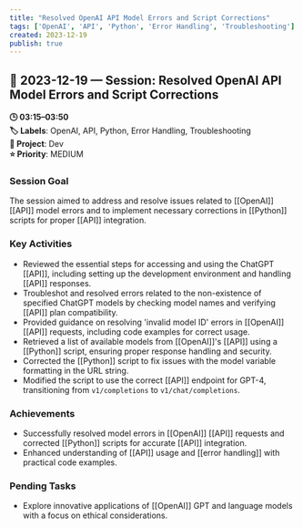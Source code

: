 ```yaml
---
title: "Resolved OpenAI API Model Errors and Script Corrections"
tags: ['OpenAI', 'API', 'Python', 'Error Handling', 'Troubleshooting']
created: 2023-12-19
publish: true
---
```


## 📅 2023-12-19 — Session: Resolved OpenAI API Model Errors and Script Corrections

**🕒 03:15–03:50**  
**🏷️ Labels**: OpenAI, API, Python, Error Handling, Troubleshooting  
**📂 Project**: Dev  
**⭐ Priority**: MEDIUM  


### Session Goal
The session aimed to address and resolve issues related to [[OpenAI]] [[API]] model errors and to implement necessary corrections in [[Python]] scripts for proper [[API]] integration.

### Key Activities
- Reviewed the essential steps for accessing and using the ChatGPT [[API]], including setting up the development environment and handling [[API]] responses.
- Troubleshot and resolved errors related to the non-existence of specified ChatGPT models by checking model names and verifying [[API]] plan compatibility.
- Provided guidance on resolving 'invalid model ID' errors in [[OpenAI]] [[API]] requests, including code examples for correct usage.
- Retrieved a list of available models from [[OpenAI]]'s [[API]] using a [[Python]] script, ensuring proper response handling and security.
- Corrected the [[Python]] script to fix issues with the model variable formatting in the URL string.
- Modified the script to use the correct [[API]] endpoint for GPT-4, transitioning from `v1/completions` to `v1/chat/completions`.

### Achievements
- Successfully resolved model errors in [[OpenAI]] [[API]] requests and corrected [[Python]] scripts for accurate [[API]] integration.
- Enhanced understanding of [[API]] usage and [[error handling]] with practical code examples.

### Pending Tasks
- Explore innovative applications of [[OpenAI]] GPT and language models with a focus on ethical considerations.
